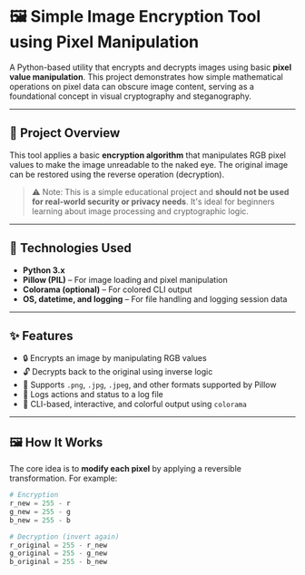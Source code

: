 # 🖼️ Simple Image Encryption Tool using Pixel Manipulation

A Python-based utility that encrypts and decrypts images using basic **pixel value manipulation**. This project demonstrates how simple mathematical operations on pixel data can obscure image content, serving as a foundational concept in visual cryptography and steganography.

---

## 🔐 Project Overview

This tool applies a basic **encryption algorithm** that manipulates RGB pixel values to make the image unreadable to the naked eye. The original image can be restored using the reverse operation (decryption).

> ⚠️ Note: This is a simple educational project and **should not be used for real-world security or privacy needs**. It's ideal for beginners learning about image processing and cryptographic logic.

---

## 🧰 Technologies Used

- **Python 3.x**
- **Pillow (PIL)** – For image loading and pixel manipulation
- **Colorama (optional)** – For colored CLI output
- **OS, datetime, and logging** – For file handling and logging session data

---

## ✨ Features

- 🔒 Encrypts an image by manipulating RGB values
- 🔓 Decrypts back to the original using inverse logic
- 📁 Supports `.png`, `.jpg`, `.jpeg`, and other formats supported by Pillow
- 📜 Logs actions and status to a log file
- 🌈 CLI-based, interactive, and colorful output using `colorama`

---

## 🖼️ How It Works

The core idea is to **modify each pixel** by applying a reversible transformation. For example:

```python
# Encryption
r_new = 255 - r
g_new = 255 - g
b_new = 255 - b

# Decryption (invert again)
r_original = 255 - r_new
g_original = 255 - g_new
b_original = 255 - b_new
